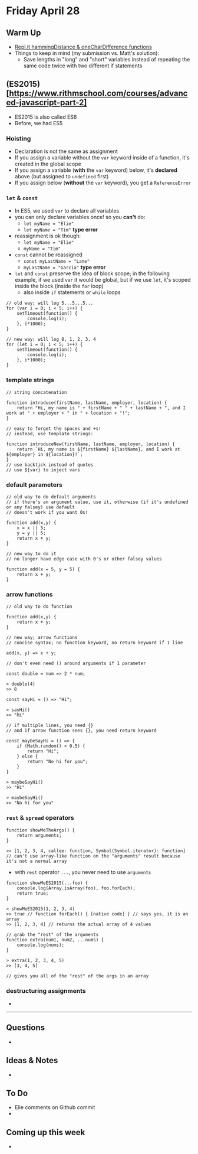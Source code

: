 # Friday April 28

## Warm Up
* [Repl.it hammingDistance & oneCharDifference functions](https://repl.it/student/submissions/882613)
* Things to keep in mind (my submission vs. Matt's solution):
  * Save lengths in "long" and "short" variables instead of repeating the same code twice with two different if statements

## (ES2015)[https://www.rithmschool.com/courses/advanced-javascript-part-2]
* ES2015 is also called ES6 
* Before, we had ES5 

### Hoisting
* Declaration is not the same as assignment
* If you assign a variable without the `var` keyword inside of a function, it's created in the global scope
* If you assign a variable (**with** the `var` keyword) below, it's **declared** above (but assigned to `undefined` first)
* If you assign below (**without** the `var` keyword), you get a `ReferenceError`	
	
### `let` & `const`
* In ES5, we used `var` to declare all variables
* you can only declare variables once! so you **can't** do: 
	* `let myName = "Elie"`
	* `let myName = "Tim"` **type error**
* reassignment is ok though:
	* `let myName = "Elie"`
	* `myName = "Tim"`
* `const` cannot be reassigned
	* `const myLastName = "Lane"`
	* `myLastName = "Garcia"` **type error**
* `let` and `const` preserve the idea of block scope; in the following example, if we used `var` it would be global, but if we use `let`, it's scoped inside the block (inside the `for` loop)
	* also inside `if` statements or `while` loops

```
// old way; will log 5...5...5...
for (var i = 0; i < 5; i++) {
	setTimeout(function() {
		console.log(i);
	}, i*1000);
}

// new way; will log 0, 1, 2, 3, 4
for (let i = 0; i < 5; i++) {
	setTimeout(function() {
		console.log(i);
	}, i*1000);
}
```

###  template strings
```
// string concatenation

function introduce(firstName, lastName, employer, location) {
	return "Hi, my name is " + firstName + " " + lastName + ", and I work at " + employer + " in " + location + "!"; 
}

// easy to forget the spaces and +s! 
// instead, use template strings: 

function introduceNew(firstName, lastName, employer, location) {
	return `Hi, my name is ${firstName} ${lastName}, and I work at ${employer} in ${location}!`; 
}
// use backtick instead of quotes
// use ${var} to inject vars
``` 

###  default parameters
```
// old way to do default arguments
// if there's an argument value, use it, otherwise (if it's undefined or any falsey) use default
// doesn't work if you want 0s!

function add(x,y) {
	x = x || 5;
	y = y || 5;
	return x + y;
}

// new way to do it
// no longer have edge case with 0's or other falsey values

function add(x = 5, y = 5) {
	return x + y;
}
```

###  arrow functions
```
// old way to do function

function add(x,y) {
	return x + y;
}

// new way; arrow functions
// concise syntax; no function keyword, no return keyword if 1 line

add(x, y) => x + y;

// don't even need () around arguments if 1 parameter

const double = num => 2 * num;

> double(4)
>> 8

const sayHi = () => "Hi";

> sayHi() 
>> "Hi"

// if multiple lines, you need {} 
// and if arrow function sees {}, you need return keyword

const maybeSayHi = () => {
	if (Math.random() < 0.5) {
		return "Hi";
	} else {
		return "No hi for you";
	}
}

> maybeSayHi() 
>> "Hi"

> maybeSayHi() 
>> "No hi for you"
```

###  `rest` & `spread` operators
```
function showMeTheArgs() {
	return arguments;
}

>> [1, 2, 3, 4, callee: function, Symbol(Symbol.iterator): function]
// can't use array-like function on the "arguments" result because it's not a normal array
``` 
* with `rest` operator `...`, you never need to use `arguments`

```
function showMeES2015(...foo) {
	console.log(Array.isArray(foo), foo.forEach);
	return true;
}

> showMeES2015(1, 2, 3, 4)
>> true // function forEach() { [native code] } // says yes, it is an array
>> [1, 2, 3, 4] // returns the actual array of 4 values

// grab the "rest" of the arguments
function extra(num1, num2, ...nums) {
	console.log(nums);
}

> extra(1, 2, 3, 4, 5)
>> [3, 4, 5]

// gives you all of the "rest" of the args in an array
```

###  destructuring assignments
* 




************************************

## Questions 

* 

## Ideas & Notes

* 

## To Do

* Elie comments on Github commit 
* 

## Coming up this week

* 




